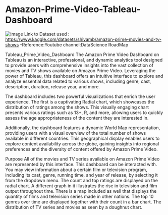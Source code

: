 # Amazon-Prime-Video-Tableau-Dashboard

![image](https://github.com/user-attachments/assets/b34a6e35-da5c-4bf1-a962-d1f86e4fc02d)
Link to Dataset used : https://www.kaggle.com/datasets/shivamb/amazon-prime-movies-and-tv-shows
-Reference:Youtube channel:DataScience RoadMap

Tableau_Prime_Video_Dashboard
The Amazon Prime Video Dashboard on Tableau is an interactive, professional, and dynamic analytics tool designed to provide users with comprehensive insights into the vast collection of movies and TV shows available on Amazon Prime Video. Leveraging the power of Tableau, this dashboard offers an intuitive interface to explore and analyze essential data related to various shows, including genre, cast, description, duration, release year, and more.

The dashboard includes two powerful visualizations that enrich the user experience. The first is a captivating Radial chart, which showcases the distribution of ratings among the shows. This visually engaging chart presents various ratings such as 13+, R, and more, allowing users to quickly assess the age appropriateness of the content they are interested in.

Additionally, the dashboard features a dynamic World Map representation, providing users with a visual overview of the total number of shows available in different countries. This geographical display enables users to explore content availability across the globe, gaining insights into regional preferences and the diversity of content offered by Amazon Prime Video.


Purpose
All of the movies and TV series available on Amazon Prime Video are represented by this interface. This dashboard can be interacted with.
You may view information about a certain film or television program, including its cast, genre, running time, and year of release, by selecting it from the dropdown menu. The count and top ratings are displayed on the radial chart. A different graph in it illustrates the rise in television and film output throughout time. There is a map included as well that displays the quantity of films and television series made in other nations. The top 10 genres over time are displayed together with their count in a bar chart. The distribution of TV series and movies as seen by a doughnut chart.


